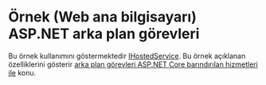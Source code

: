 # <a name="aspnet-background-tasks-sample-web-host"></a>Örnek (Web ana bilgisayarı) ASP.NET arka plan görevleri

Bu örnek kullanımını göstermektedir [IHostedService](https://docs.microsoft.com/dotnet/api/microsoft.extensions.hosting.ihostedservice). Bu örnek açıklanan özelliklerini gösterir [arka plan görevleri ASP.NET Core barındırılan hizmetleri ile](https://docs.microsoft.com/aspnet/core/fundamentals/host/hosted-services) konu.
